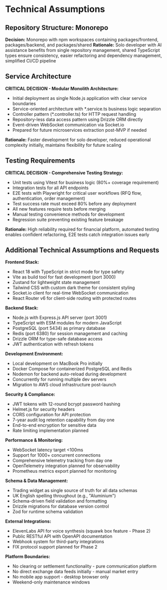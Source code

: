 # Technical Assumptions

## Repository Structure: Monorepo

**Decision:** Monorepo with npm workspaces containing packages/frontend, packages/backend, and packages/shared
**Rationale:** Solo developer with AI assistance benefits from single repository management, shared TypeScript types ensure consistency, easier refactoring and dependency management, simplified CI/CD pipeline

## Service Architecture

**CRITICAL DECISION - Modular Monolith Architecture:**
- Initial deployment as single Node.js application with clear service boundaries
- Service-oriented architecture with *.service.ts business logic separation
- Controller pattern (*.controller.ts) for HTTP request handling
- Repository-less data access pattern using Drizzle ORM directly
- Event-driven WebSocket communication via Socket.io
- Prepared for future microservices extraction post-MVP if needed

**Rationale:** Faster development for solo developer, reduced operational complexity initially, maintains flexibility for future scaling

## Testing Requirements

**CRITICAL DECISION - Comprehensive Testing Strategy:**
- Unit tests using Vitest for business logic (80%+ coverage requirement)
- Integration tests for all API endpoints
- E2E tests with Playwright for critical user workflows (RFQ flow, authentication, order management)
- Test success rate must exceed 80% before any deployment
- All new features require tests before merging
- Manual testing convenience methods for development
- Regression suite preventing existing feature breakage

**Rationale:** High reliability required for financial platform, automated testing enables confident refactoring, E2E tests catch integration issues early

## Additional Technical Assumptions and Requests

**Frontend Stack:**
- React 18 with TypeScript in strict mode for type safety
- Vite as build tool for fast development (port 3000)
- Zustand for lightweight state management
- Tailwind CSS with custom dark theme for consistent styling
- Socket.io client for real-time WebSocket communication
- React Router v6 for client-side routing with protected routes

**Backend Stack:**
- Node.js with Express.js API server (port 3001)
- TypeScript with ESM modules for modern JavaScript
- PostgreSQL (port 5434) as primary database
- Redis (port 6380) for session management and caching
- Drizzle ORM for type-safe database access
- JWT authentication with refresh tokens

**Development Environment:**
- Local development on MacBook Pro initially
- Docker Compose for containerized PostgreSQL and Redis
- Nodemon for backend auto-reload during development
- Concurrently for running multiple dev servers
- Migration to AWS cloud infrastructure post-launch

**Security & Compliance:**
- JWT tokens with 12-round bcrypt password hashing
- Helmet.js for security headers
- CORS configuration for API protection
- 7-year audit log retention capability from day one
- End-to-end encryption for sensitive data
- Rate limiting implementation planned

**Performance & Monitoring:**
- WebSocket latency target <100ms
- Support for 1000+ concurrent connections
- Comprehensive telemetry tracking from day one
- OpenTelemetry integration planned for observability
- Prometheus metrics export planned for monitoring

**Schema & Data Management:**
- Trading widget as single source of truth for all data schemas
- UK English spelling throughout (e.g., "Aluminium")
- Schema-driven field validation and formatting
- Drizzle migrations for database version control
- Zod for runtime schema validation

**External Integrations:**
- ElevenLabs API for voice synthesis (squawk box feature - Phase 2)
- Public RESTful API with OpenAPI documentation
- Webhook system for third-party integrations
- FIX protocol support planned for Phase 2

**Platform Boundaries:**
- No clearing or settlement functionality - pure communication platform
- No direct exchange data feeds initially - manual market entry
- No mobile app support - desktop browser only
- Weekend-only maintenance windows
